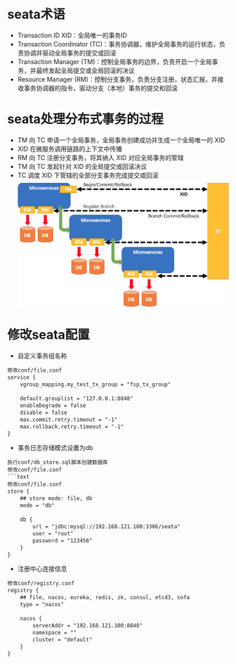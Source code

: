 # seata术语
* Transaction ID XID：全局唯一的事务ID
* Transaction Coordinator (TC)：事务协调器，维护全局事务的运行状态，负责协调并驱动全局事务的提交或回滚
* Transaction Manager (TM)：控制全局事务的边界，负责开启一个全局事务，并最终发起全局提交或全局回滚的决议
* Resource Manager (RM)：控制分支事务，负责分支注册，状态汇报，并接收事务协调器的指令，驱动分支（本地）事务的提交和回滚

# seata处理分布式事务的过程
* TM 向 TC 申请一个全局事务，全局事务创建成功并生成一个全局唯一的 XID
* XID 在微服务调用链路的上下文中传播
* RM 向 TC 注册分支事务，将其纳入 XID 对应全局事务的管辖
* TM 向 TC 发起针对 XID 的全局提交或回滚决议
* TC 调度 XID 下管辖的全部分支事务完成提交或回滚
![seata](./images/seata.png)

# 修改seata配置
* 自定义事务组名称
```text
修改conf/file.conf
service {
    vgroup_mapping.my_test_tx_group = "fsp_tx_group"
    
    default.grouplist = "127.0.0.1:8848"
    enableDegrade = false
    disable = false
    max.commit.retry.timeout = "-1"
    max.rollback.retry.timeout = "-1"
}
```
* 事务日志存储模式设置为db
```text
执行conf/db_store.sql脚本创建数据库
修改conf/file.conf
```text
修改conf/file.conf
store {
    ## store mode: file, db
    mode = "db"
    
    db {
        url = "jdbc:mysql://192.168.121.100:3306/seata"
        user = "root"
        password = "123456"
    }
}
```
* 注册中心连接信息
```text
修改conf/registry.conf
registry {
    ## file, nacos, eureka, redis, zk, consul, etcd3, sofa
    type = "nacos"

    nacos {
        serverAddr = "192.168.121.100:8848"
        namespace = ""
        cluster = "default"
    }
}
```